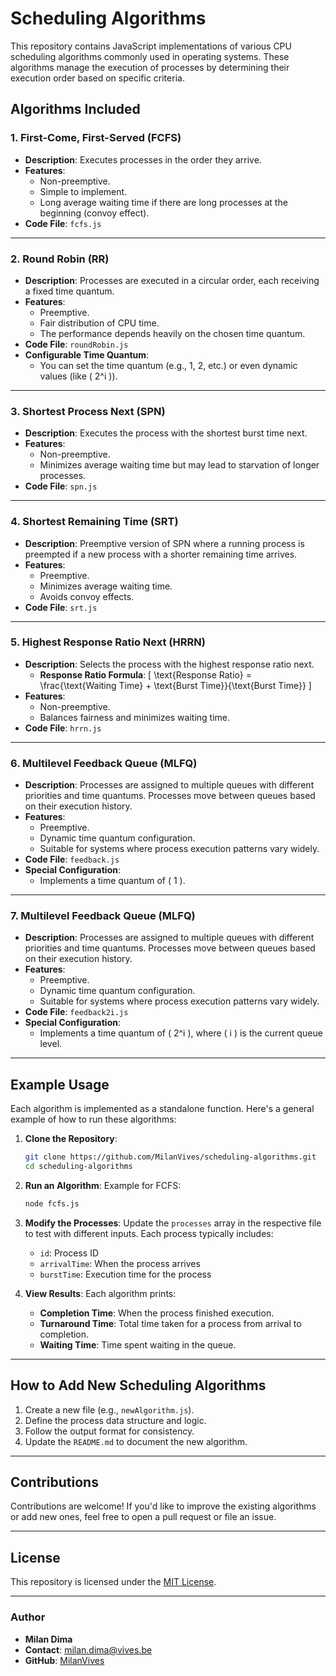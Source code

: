 
# Scheduling Algorithms

This repository contains JavaScript implementations of various CPU scheduling algorithms commonly used in operating systems. These algorithms manage the execution of processes by determining their execution order based on specific criteria.

## Algorithms Included

### 1. **First-Come, First-Served (FCFS)**
- **Description**: Executes processes in the order they arrive.
- **Features**:
  - Non-preemptive.
  - Simple to implement.
  - Long average waiting time if there are long processes at the beginning (convoy effect).
- **Code File**: `fcfs.js`

---

### 2. **Round Robin (RR)**
- **Description**: Processes are executed in a circular order, each receiving a fixed time quantum.
- **Features**:
  - Preemptive.
  - Fair distribution of CPU time.
  - The performance depends heavily on the chosen time quantum.
- **Code File**: `roundRobin.js`
- **Configurable Time Quantum**:
  - You can set the time quantum (e.g., 1, 2, etc.) or even dynamic values (like \( 2^i \)).

---

### 3. **Shortest Process Next (SPN)**
- **Description**: Executes the process with the shortest burst time next.
- **Features**:
  - Non-preemptive.
  - Minimizes average waiting time but may lead to starvation of longer processes.
- **Code File**: `spn.js`

---

### 4. **Shortest Remaining Time (SRT)**
- **Description**: Preemptive version of SPN where a running process is preempted if a new process with a shorter remaining time arrives.
- **Features**:
  - Preemptive.
  - Minimizes average waiting time.
  - Avoids convoy effects.
- **Code File**: `srt.js`

---

### 5. **Highest Response Ratio Next (HRRN)**
- **Description**: Selects the process with the highest response ratio next.
  - **Response Ratio Formula**:
    \[
    \text{Response Ratio} = \frac{\text{Waiting Time} + \text{Burst Time}}{\text{Burst Time}}
    \]
- **Features**:
  - Non-preemptive.
  - Balances fairness and minimizes waiting time.
- **Code File**: `hrrn.js`
---

### 6. **Multilevel Feedback Queue (MLFQ)**
- **Description**: Processes are assigned to multiple queues with different priorities and time quantums. Processes move between queues based on their execution history.
- **Features**:
  - Preemptive.
  - Dynamic time quantum configuration.
  - Suitable for systems where process execution patterns vary widely.
- **Code File**: `feedback.js`
- **Special Configuration**:
  - Implements a time quantum of \( 1 \).
---

### 7. **Multilevel Feedback Queue (MLFQ)**
- **Description**: Processes are assigned to multiple queues with different priorities and time quantums. Processes move between queues based on their execution history.
- **Features**:
  - Preemptive.
  - Dynamic time quantum configuration.
  - Suitable for systems where process execution patterns vary widely.
- **Code File**: `feedback2i.js`
- **Special Configuration**:
  - Implements a time quantum of \( 2^i \), where \( i \) is the current queue level.

---

## Example Usage

Each algorithm is implemented as a standalone function. Here's a general example of how to run these algorithms:

1. **Clone the Repository**:
   ```bash
   git clone https://github.com/MilanVives/scheduling-algorithms.git
   cd scheduling-algorithms
   ```

2. **Run an Algorithm**:
   Example for FCFS:
   ```bash
   node fcfs.js
   ```

3. **Modify the Processes**:
   Update the `processes` array in the respective file to test with different inputs. Each process typically includes:
   - `id`: Process ID
   - `arrivalTime`: When the process arrives
   - `burstTime`: Execution time for the process

4. **View Results**:
   Each algorithm prints:
   - **Completion Time**: When the process finished execution.
   - **Turnaround Time**: Total time taken for a process from arrival to completion.
   - **Waiting Time**: Time spent waiting in the queue.

---

## How to Add New Scheduling Algorithms

1. Create a new file (e.g., `newAlgorithm.js`).
2. Define the process data structure and logic.
3. Follow the output format for consistency.
4. Update the `README.md` to document the new algorithm.

---

## Contributions

Contributions are welcome! If you'd like to improve the existing algorithms or add new ones, feel free to open a pull request or file an issue.

---

## License

This repository is licensed under the [MIT License](LICENSE).

---

### Author
- **Milan Dima**
- **Contact**: milan.dima@vives.be
- **GitHub**: [MilanVives](https://github.com/MilanVives)


